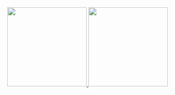 <div align="center">
  <a href="https://github.com/JOAO-VICTOR-DIAS">
  <img height="180em" src="https://github-readme-stats.vercel.app/api?username=JOAO-VICTOR-DIAS&show_icons=true&theme=dracula&include_all_commits=true&count_private=true"/>
  <img height="180em" src="https://github-readme-stats.vercel.app/api/top-langs/?username=JOAO-VICTOR-DIAS&layout=compact&langs_count=7&theme=dracula"/>
</div>

<!--
### Hi there 👋
**JOAO-VICTOR-DIAS/JOAO-VICTOR-DIAS** is a ✨ _special_ ✨ repository because its `README.md` (this file) appears on your GitHub profile.

Here are some ideas to get you started:

- 🔭 I’m currently working on ...
- 🌱 I’m currently learning ...
- 👯 I’m looking to collaborate on ...
- 🤔 I’m looking for help with ...
- 💬 Ask me about ...
- 📫 How to reach me: ...
- 😄 Pronouns: ...
- ⚡ Fun fact: ...
-->
